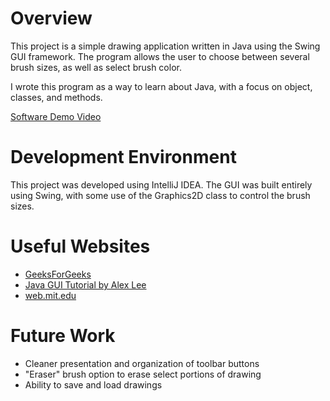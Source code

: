 # Overview

This project is a simple drawing application written in Java using the Swing GUI framework. The program allows the user to choose between several brush sizes, as well as select brush color.

I wrote this program as a way to learn about Java, with a focus on object, classes, and methods.

[Software Demo Video](http://youtube.link.goes.here)

# Development Environment
This project was developed using IntelliJ IDEA. The GUI was built entirely using Swing, with some use of the Graphics2D class to control the brush sizes.

# Useful Websites
- [GeeksForGeeks](https://www.geeksforgeeks.org/introduction-to-java-swing/)
- [Java GUI Tutorial by Alex Lee](https://youtu.be/5o3fMLPY7qY?si=Rs4fmFKahWfwtQvS)
- [web.mit.edu](https://web.mit.edu/6.005/www/sp14/psets/ps4/java-6-tutorial/components.html)

# Future Work

- Cleaner presentation and organization of toolbar buttons
- "Eraser" brush option to erase select portions of drawing
- Ability to save and load drawings
